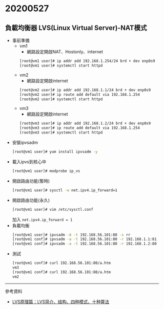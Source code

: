 # 20200527
## 負載均衡器 LVS(Linux Virtual Server)-NAT模式
- 事前準備
    - vm1
        - 網路設定開啟NAT、Hostonly、internet
        ```sh
        [root@vm1 user]# ip addr add 192.168.1.254/24 brd + dev enp0s9
        [root@vm1 user]# systemctl start httpd
        ```
    - vm2
        - 網路設定開啟internet
        ```sh
        [root@vm2 user]# ip addr add 192.168.1.1/24 brd + dev enp0s9
        [root@vm2 user]# ip route add default via 192.168.1.254
        [root@vm2 user]# systemctl start httpd
        ```
    - vm3
        - 網路設定開啟internet
        ```sh
        [root@vm3 user]# ip addr add 192.168.1.2/24 brd + dev enp0s9
        [root@vm3 user]# ip route add default via 192.168.1.254
        [root@vm3 user]# systemctl start httpd
        ```
- 安裝ipvsadm
    ```sh
    [root@vm1 user]# yum install ipvsadm -y
    ```
- 載入ipvs到核心中
    ```sh
    [root@vm1 user]# modprobe ip_vs
    ```
- 開啟路由功能(暫時)
    ```sh
    [root@vm1 user]# sysctl -w net.ipv4.ip_forward=1
    ```
- 開啟路由功能(永久)
    ```sh
    [root@vm1 user]# vim /etc/sysctl.conf
    ```
    加入 `net.ipv4.ip_forward = 1`
- 負載均衡
    ```sh
    [root@vm1 user]# ipvsadm -A -t 192.168.56.101:80 -s rr
    [root@vm1 conf]# ipvsadm -a -t 192.168.56.101:80 -r 192.168.1.1:81 -m
    [root@vm1 conf]# ipvsadm -a -t 192.168.56.101:80 -r 192.168.1.2:80 -m
    ```
- 測試
    ```sh
    [root@vm1 conf]# curl 192.168.56.101:80/a.htm
    vm3
    [root@vm1 conf]# curl 192.168.56.101:80/a.htm
    vm2
    ```
--- 
參考資料
- [LVS原理篇：LVS简介、结构、四种模式、十种算法](https://blog.csdn.net/lcl_xiaowugui/article/details/81701949)